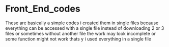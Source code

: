 # Front_End_codes
These are basically a simple codes i created them in single files because everything can be accessed with a single file instead of downloading 2 or 3 files or sometimes without another file the work may look incomplete or some function might not work
thats y i used everything in a single file
